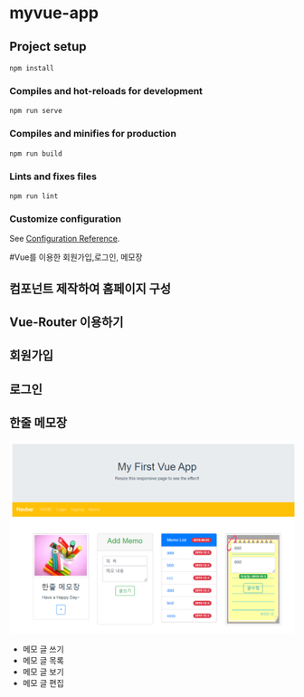 # myvue-app

## Project setup
```
npm install
```

### Compiles and hot-reloads for development
```
npm run serve
```

### Compiles and minifies for production
```
npm run build
```

### Lints and fixes files
```
npm run lint
```

### Customize configuration
See [Configuration Reference](https://cli.vuejs.org/config/).

#Vue를 이용한 회원가입,로그인, 메모장
## 컴포넌트 제작하여 홈페이지 구성

## Vue-Router 이용하기

## 회원가입 

## 로그인

## 한줄 메모장

![myvue.PNG](./images/myvue.PNG)

- 메모 글 쓰기
- 메모 글 목록
- 메모 글 보기
- 메모 글 편집
